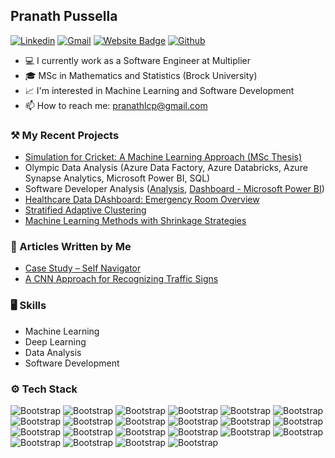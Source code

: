 ## Pranath Pussella



[![Linkedin](https://img.shields.io/badge/-LinkedIn-blue?style=flat&logo=Linkedin&logoColor=white)](https://www.linkedin.com/in/pranath/) [![Gmail](https://img.shields.io/badge/-Gmail-c14438?style=flat&logo=Gmail&logoColor=white)](mailto:pranathlcp@gmail.com)
[![Website Badge](https://img.shields.io/badge/-Website-c14438?style=flat&logo=Google-Chrome&logoColor=white&link=https://pranathlcp.com)](https://pranathlcp.com)
[![Github](https://img.shields.io/github/followers/pranathlcp?label=Follow&style=social)](https://github.com/pranathlcp)

- 💻 I currently work as a Software Engineer at Multiplier 
- 🎓 MSc in Mathematics and Statistics (Brock University)
- 📈 I'm interested in Machine Learning and Software Development
- 📫 How to reach me: pranathlcp@gmail.com

### ⚒️ My Recent Projects
- [Simulation for Cricket: A Machine Learning Approach (MSc Thesis)](https://dr.library.brocku.ca/handle/10464/18942)
- Olympic Data Analysis (Azure Data Factory, Azure Databricks, Azure Synapse Analytics, Microsoft Power BI, SQL)
- Software Developer Analysis ([Analysis](https://github.com/pranathlcp/developer-survey-analysis), [Dashboard - Microsoft Power BI](https://app.powerbi.com/view?r=eyJrIjoiNmU2YjQ1MjEtMzBmYy00N2M2LThmNzQtYzFlNjZmNzgzNmEzIiwidCI6ImRmODY3OWNkLWE4MGUtNDVkOC05OWFjLWM4M2VkN2ZmOTVhMCJ9))
- [Healthcare Data DAshboard: Emergency Room Overview](https://public.tableau.com/app/profile/pranath.pussella/viz/ERVisitsDashboard_17343204700950/Dashboard1)
- [Stratified Adaptive Clustering](https://github.com/pranathlcp/Stratified-Adaptive-Cluster-Sampling-Implementation)
- [Machine Learning Methods with Shrinkage Strategies](https://github.com/pranathlcp/ml-methods-with-shrinkage-strategies)

### 📜 Articles Written by Me
- [Case Study – Self Navigator](https://fidenz.com/case-study-self-navigator/)
- [A CNN Approach for Recognizing Traffic Signs](https://fidenz.com/a-cnn-approach-for-recognizing-traffic-signs/)

### 🖥 Skills

- Machine Learning
- Deep Learning
- Data Analysis
- Software Development
  
### ⚙️ Tech Stack

![Bootstrap](https://img.shields.io/badge/-Python-05122A?style=flat-square&logo=Python&color=353535) ![Bootstrap](https://img.shields.io/badge/-R-05122A?style=flat-square&logo=R&color=353535) ![Bootstrap](https://img.shields.io/badge/-Java-05122A?style=flat-square&logo=Java&color=353535) ![Bootstrap](https://img.shields.io/badge/-C%23-05122A?style=flat-square&logo=C#&color=353535) ![Bootstrap](https://img.shields.io/badge/-Kotlin-05122A?style=flat-square&logo=Kotlin&color=353535) ![Bootstrap](https://img.shields.io/badge/-PyTorch-05122A?style=flat-square&logo=PyTorch&color=353535) ![Bootstrap](https://img.shields.io/badge/-Keras-05122A?style=flat-square&logo=Keras&color=353535) ![Bootstrap](https://img.shields.io/badge/-Scikit%20Learn-05122A?style=flat-square&logo=Scikit-Learn&color=353535) ![Bootstrap](https://img.shields.io/badge/-Flask-05122A?style=flat-square&logo=Flask&color=353535) ![Bootstrap](https://img.shields.io/badge/-Streamlit-05122A?style=flat-square&logo=Streamlit&color=353535) ![Bootstrap](https://img.shields.io/badge/-.NET-05122A?style=flat-square&logo=.NET&color=353535) ![Bootstrap](https://img.shields.io/badge/-Numpy-05122A?style=flat-square&logo=Numpy&color=353535) ![Bootstrap](https://img.shields.io/badge/-Pandas-05122A?style=flat-square&logo=Pandas&color=353535) ![Bootstrap](https://img.shields.io/badge/-Matplotlib-05122A?style=flat-square&logo=Matplotlib&color=353535) ![Bootstrap](https://img.shields.io/badge/-ggplot2-05122A?style=flat-square&logo=ggplot2&color=353535) ![Bootstrap](https://img.shields.io/badge/-SQL-05122A?style=flat-square&logo=SQL&color=353535) ![Bootstrap](https://img.shields.io/badge/-PostgreSQL-05122A?style=flat-square&logo=PostgreSQL&color=353535) ![Bootstrap](https://img.shields.io/badge/-Databricks-05122A?style=flat-square&logo=Databricks&color=353535) ![Bootstrap](https://img.shields.io/badge/-Azure-05122A?style=flat-square&logo=Azure&color=353535) ![Bootstrap](https://img.shields.io/badge/-Tableau-05122A?style=flat-square&logo=Tableau&color=353535) ![Bootstrap](https://img.shields.io/badge/-PowerBI-05122A?style=flat-square&logo=PowerBI&color=353535) ![Bootstrap](https://img.shields.io/badge/-Git-05122A?style=flat-square&logo=Git&color=353535)

